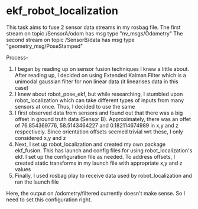 # ekf_robot_localization
This task aims to fuse 2 sensor data streams in my rosbag file. The first stream on topic /SensorA/odom has msg type "nv_msgs/Odometry"
The second stream on topic /SensorB/data has msg type "geometry_msg/PoseStamped"

Process-
1. I began by reading up on sensor fusion techniques I knew a little about. After reading up, I decided on using Extended Kalman Filter which is a unimodal gaussian filter for non linear data (it linearises data in this case)  
2. I knew about robot_pose_ekf, but while researching, I stumbled upon robot_localization which can take different types of inputs from many sensors at once. Thus, I decided to use the same   
3. I first observed data from sensors and found out that there was a big offset in ground truth data (Sensor B). Approximately, there was an offet of 76.854369776, 58.5143464227 and 0.182114674989 in x,y and z respectively. Since orientation offsets seemed trivial wrt these, I only considered x,y and z  
4. Next, I set up robot_localization and created my own package ekf_fusion. This has launch and config files for using robot_localization's ekf. I set up the configuration file as needed. To address offsets, I created static transforms in my launch file with appropriate x,y and z values  
5. Finally, I used rosbag play to receive data used by robot_localization and ran the launch file  

Here, the output on /odometry/filtered currently doesn't make sense. So I need to set this configuration right.
